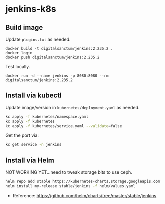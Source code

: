 # jenkins-k8s

## Build image

Update `plugins.txt` as needed.

```
docker build -t digitalsanctum/jenkins:2.235.2 .
docker login
docker push digitalsanctum/jenkins:2.235.2
```

Test locally.

```
docker run -d --name jenkins -p 8080:8080 --rm digitalsanctum/jenkins:2.235.2
```

## Install via kubectl

Update image/version in `kubernetes/deployment.yaml` as needed.

```bash
kc apply -f kubernetes/namespace.yaml
kc apply -f kubernetes
kc apply -f kubernetes/service.yaml --validate=false
```

Get the port via:

```bash
kc get service -n jenkins
```

## Install via Helm

NOT WORKING YET...need to tweak storage bits to use ceph.

```bash
helm repo add stable https://kubernetes-charts.storage.googleapis.com
helm install my-release stable/jenkins -f helm/values.yaml
```

* Reference: https://github.com/helm/charts/tree/master/stable/jenkins
